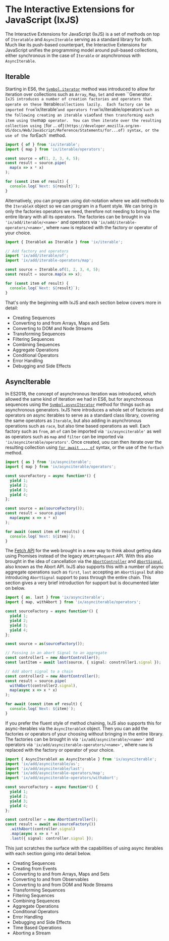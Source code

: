 # The Interactive Extensions for JavaScript (IxJS)

The Interactive Extensions for JavaScript (IxJS) is a set of methods on top of `Iteratable` and `AsyncIterable` serving as a standard library for both.  Much like its push-based counterpart, the Interactive Extensions for JavaScript unifies the programming model around pull-based collections, either synchronous in the case of `Iterable` or asynchronous with `AsyncIterable`.

## Iterable

Starting in ES6, the [`Symbol.iterator`](https://developer.mozilla.org/en-US/docs/Web/JavaScript/Reference/Global_Objects/Symbol/iterator) method was introduced to allow for iteration over collections such as `Array`, `Map`, `Set` and even ``Generator`.  IxJS introduces a number of creation factories and operators that operate on these `Iterable` collections lazily.  Each factory can be imported from `'ix/iterable'` and operators from `'ix/iterable/operators'` such as the following creating an iterable via `of` and then transforming each item using the `map` operator.  You can then iterate over the resulting collection using [`for ... of`](https://developer.mozilla.org/en-US/docs/Web/JavaScript/Reference/Statements/for...of) syntax, or the use of the `forEach` method.

```typescript
import { of } from 'ix/iterable';
import { map } from 'ix/iterable/operators';

const source = of(1, 2, 3, 4, 5);
const result = source.pipe(
  map(x => x * x)
);

for (const item of result) {
  console.log(`Next: ${result}`);
}
```

Alternatively, you can program using dot-notation where we add methods to the `IterableX` object so we can program in a fluent style.  We can bring in only the factories operators we need, therefore not needing to bring in the entire library with all its operators.  The factories can be brought in via `'ix/add/iterable/<name>'` and operators via `'ix/add/iterable-operators/<name>'`, where `name` is replaced with the factory or operator of your choice.

```typescript
import { IterableX as Iterable } from 'ix/iterable';

// Add factory and operators
import 'ix/add/iterable/of';
import 'ix/add/iterable-operators/map';

const source = Iterable.of(1, 2, 3, 4, 5);
const result = source.map(x => x);

for (const item of result) {
  console.log(`Next: ${result}`);
}
```

That's only the beginning with IxJS and each section below covers more in detail:

- Creating Sequences
- Converting to and from Arrays, Maps and Sets
- Converting to DOM and Node Streams
- Transforming Sequences
- Filtering Sequences
- Combining Sequences
- Aggregate Operations
- Conditional Operators
- Error Handling
- Debugging and Side Effects

## AsyncIterable

In ES2018, the concept of asynchronous iteration was introduced, which allowed the same kind of iteration we had in ES6, but for asynchronous sequences using the [`Symbol.asyncIterator`](https://developer.mozilla.org/en-US/docs/Web/JavaScript/Reference/Global_Objects/Symbol/asyncIterator) method for things such as asynchronous generators.  IxJS here introduces a whole set of factories and operators on async iterables to serve as a standard class library, covering the same operators as `Iterable`, but also adding in asynchronous operations such as `race`, but also time based operations as well.  Each factory such as `from`, an `of` can be imported via `'ix/asynciterable'` as well as operators such as `map` and `filter` can be imported via `'ix/asynciterable/operators'`.  Once created, uou can then iterate over the resulting collection using [`for await ... of`](https://developer.mozilla.org/en-US/docs/Web/JavaScript/Reference/Statements/for-await...of) syntax, or the use of the `forEach` method.

```typescript
import { as } from 'ix/asynciterable';
import { map } from 'ix/asynciterable/operators';

const soureFactory = async function*() {
  yield 1;
  yield 2;
  yield 3;
  yield 4;
};

const source = as(sourceFactory());
const result = source.pipe(
  map(async x => x * x)
);

for await (const item of results) {
  console.log(`Next: ${item}`);
}
```

The [Fetch API](https://developer.mozilla.org/en-US/docs/Web/API/Fetch_API) for the web brought in a new way to think about getting data using Promises instead of the legacy `XMLHttpRequest` API.  With this also brought in the idea of cancellation via the [`AbortController`](https://developer.mozilla.org/en-US/docs/Web/API/AbortController) and [`AbortSignal`](https://developer.mozilla.org/en-US/docs/Web/API/AbortSignal), also known as the Abort API.  IxJS also supports this with a number of async aggregate operations such as `first`, `last` accepting an `AbortSignal` but also introducing `AbortSignal` support to pass through the entire chain.  This section gives a very brief introduction for support but is documented later on below.

```typescript
import { as, last } from 'ix/asynciterable';
import { map, withAbort } from 'ix/asynciterable/operators';

const sourceFactory = async function*() {
  yield 1;
  yield 2;
  yield 3;
  yield 4;
};

const source = as(sourceFactory());

// Passing in an abort Signal to an aggregate
const controller1 = new AbortController();
const lastItem = await last(source, { signal: constroller1.signal });

// Add abort signal to a chain
const controller2 = new AbortController();
const result = source.pipe(
  withAbort(controller2.signal),
  map(async x => x * x)
);

for await (const item of result) {
  console.log(`Next: ${item}`);
}
```

If you prefer the fluent style of method chaining, IxJS also supports this for async-iterables via the `AsyncIterableX` object.  Then you can add the factories or operators of your choosing without bringing in the entire library.  The factories can be brought in via `'ix/add/asynciterable/<name>'` and operators via `'ix/add/asynciterable-operators/<name>'`, where `name` is replaced with the factory or operator of your choice.

```typescript
import { AsyncIterableX as AsyncIterable } from 'ix/asynciterable';
import 'ix/add/asynciterable/as';
import 'ix/add/asynciterable/last';
import 'ix/add/asynciterable-operators/map';
import 'ix/add/asynciterable-operators/withabort';

const sourceFactory = async function*() {
  yield 1;
  yield 2;
  yield 3;
  yield 4;
};

const controller = new AbortController();
const result = await as(sourceFactory())
  .withAbort(controller.signal)
  .map(async x => x * x)
  .last({ signal: controller.signal });
```

This just scratches the surface with the capabilities of using async iterables with each section going into detail below.

- Creating Sequences
- Creating from Events
- Converting to and from Arrays, Maps and Sets
- Converting to and from Observables
- Converting to and from DOM and Node Streams
- Transforming Sequences
- Filtering Sequences
- Combining Sequences
- Aggregate Operations
- Conditional Operators
- Error Handling
- Debugging and Side Effects
- Time Based Operations
- Aborting a Stream
